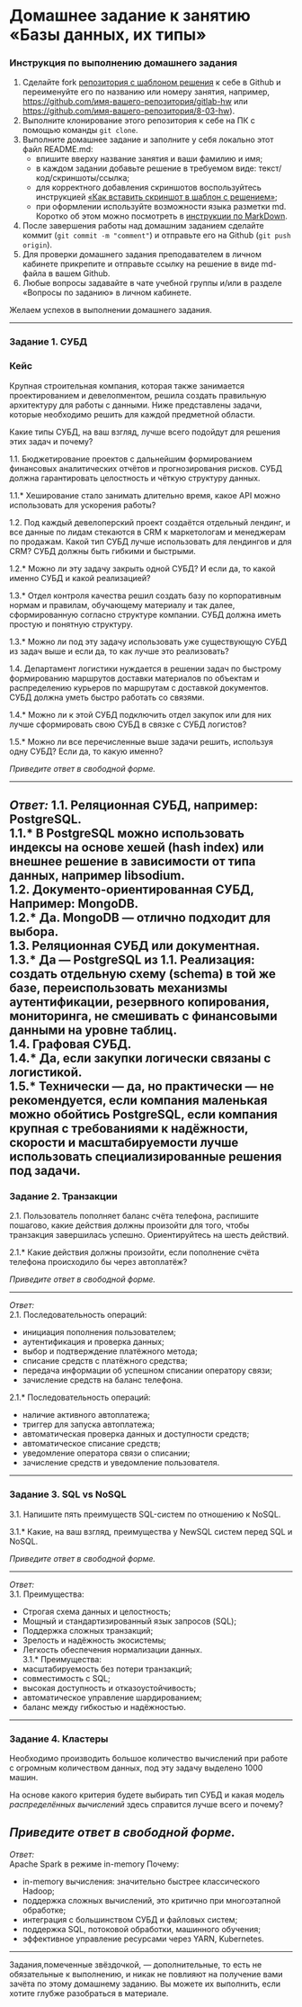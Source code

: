 # Домашнее задание к занятию «Базы данных, их типы»

### Инструкция по выполнению домашнего задания

1. Сделайте fork [репозитория c шаблоном решения](https://github.com/netology-code/sys-pattern-homework) к себе в Github и переименуйте его по названию или номеру занятия, например, https://github.com/имя-вашего-репозитория/gitlab-hw или https://github.com/имя-вашего-репозитория/8-03-hw).
2. Выполните клонирование этого репозитория к себе на ПК с помощью команды `git clone`.
3. Выполните домашнее задание и заполните у себя локально этот файл README.md:
    - впишите вверху название занятия и ваши фамилию и имя;
    - в каждом задании добавьте решение в требуемом виде: текст/код/скриншоты/ссылка;
    - для корректного добавления скриншотов воспользуйтесь инструкцией [«Как вставить скриншот в шаблон с решением»](https://github.com/netology-code/sys-pattern-homework/blob/main/screen-instruction.md);
    - при оформлении используйте возможности языка разметки md. Коротко об этом можно посмотреть в [инструкции по MarkDown](https://github.com/netology-code/sys-pattern-homework/blob/main/md-instruction.md).
4. После завершения работы над домашним заданием сделайте коммит (`git commit -m "comment"`) и отправьте его на Github (`git push origin`).
5. Для проверки домашнего задания преподавателем в личном кабинете прикрепите и отправьте ссылку на решение в виде md-файла в вашем Github.
6. Любые вопросы задавайте в чате учебной группы и/или в разделе «Вопросы по заданию» в личном кабинете.

Желаем успехов в выполнении домашнего задания.

---

### Задание 1. СУБД

### Кейс
Крупная строительная компания, которая также занимается проектированием и девелопментом, решила создать
правильную архитектуру для работы с данными. Ниже представлены задачи, которые необходимо решить для
каждой предметной области.

Какие типы СУБД, на ваш взгляд, лучше всего подойдут для решения этих задач и почему?

1.1. Бюджетирование проектов с дальнейшим формированием финансовых аналитических отчётов и прогнозирования рисков.
СУБД должна гарантировать целостность и чёткую структуру данных.

1.1.* Хеширование стало занимать длительно время, какое API можно использовать для ускорения работы?

1.2. Под каждый девелоперский проект создаётся отдельный лендинг, и все данные по лидам стекаются в CRM к
маркетологам и менеджерам по продажам. Какой тип СУБД лучше использовать для лендингов и для CRM?
СУБД должны быть гибкими и быстрыми.

1.2.* Можно ли эту задачу закрыть одной СУБД? И если да, то какой именно СУБД и какой реализацией?

1.3.* Отдел контроля качества решил создать базу по корпоративным нормам и правилам, обучающему материалу
и так далее, сформированную согласно структуре компании. СУБД должна иметь простую и понятную структуру.

1.3.* Можно ли под эту задачу использовать уже существующую СУБД из задач выше и если да, то как лучше это
реализовать?

1.4. Департамент логистики нуждается в решении задач по быстрому формированию маршрутов доставки материалов
по объектам и распределению курьеров по маршрутам с доставкой документов. СУБД должна уметь быстро работать
со связями.

1.4.* Можно ли к этой СУБД подключить отдел закупок или для них лучше сформировать свою СУБД в связке с СУБД
логистов?

1.5.* Можно ли все перечисленные выше задачи решить, используя одну СУБД? Если да, то какую именно?

*Приведите ответ в свободной форме.*

---

*Ответ:*
1.1. Реляционная СУБД, например: PostgreSQL.  
1.1.* В PostgreSQL можно использовать индексы на основе хешей (hash index) или внешнее решение в зависимости от типа данных, например libsodium.  
1.2. Документо-ориентированная СУБД, Например: MongoDB.  
1.2.* Да. MongoDB — отлично подходит для выбора.  
1.3. Реляционная СУБД или документная.  
1.3.* Да — PostgreSQL из 1.1. Реализация: создать отдельную схему (schema) в той же базе, переиспользовать механизмы аутентификации, резервного копирования, мониторинга, не смешивать с финансовыми данными на уровне таблиц.  
1.4. Графовая СУБД.  
1.4.* Да, если закупки логически связаны с логистикой.  
1.5.* Технически — да, но практически — не рекомендуется, если компания маленькая можно обойтись PostgreSQL, если компания крупная с требованиями к надёжности, скорости и масштабируемости лучше использовать специализированные решения под задачи.  
---

### Задание 2. Транзакции

2.1. Пользователь пополняет баланс счёта телефона, распишите пошагово, какие действия должны произойти для того, чтобы
транзакция завершилась успешно. Ориентируйтесь на шесть действий.

2.1.* Какие действия должны произойти, если пополнение счёта телефона происходило бы через автоплатёж?

*Приведите ответ в свободной форме.*  

---
*Ответ:*  
2.1. Последовательность операций:  
- инициация пополнения пользователем;  
- аутентификация и проверка данных;  
- выбор и подтверждение платёжного метода;  
- списание средств с платёжного средства;  
- передача информации об успешном списании оператору связи;  
- зачисление средств на баланс телефона.  

2.1.* Последовательность операций:  
- наличие активного автоплатежа;  
- триггер для запуска автоплатежа;  
- автоматическая проверка данных и доступности средств;  
- автоматическое списание средств;  
- уведомление оператора связи о списании;  
- зачисление средств и уведомление пользователя.  
---

### Задание 3. SQL vs NoSQL

3.1. Напишите пять преимуществ SQL-систем по отношению к NoSQL.

3.1.* Какие, на ваш взгляд, преимущества у NewSQL систем перед SQL и NoSQL.

*Приведите ответ в свободной форме.*  

---
*Ответ:*  
3.1. Преимущества:  
- Строгая схема данных и целостность;  
- Мощный и стандартизированный язык запросов (SQL);  
- Поддержка сложных транзакций;  
- Зрелость и надёжность экосистемы;  
- Легкость обеспечения нормализации данных.  
3.1.*  Преимущества:  
- масштабируемость без потери транзакций;  
- совместимость с SQL;  
- высокая доступность и отказоустойчивость;  
- автоматическое управление шардированием;  
- баланс между гибкостью и надёжностью.  
---

### Задание 4. Кластеры

Необходимо производить большое количество вычислений при работе с огромным количеством данных, под эту задачу
выделено 1000 машин.

На основе какого критерия будете выбирать тип СУБД и какая модель *распределённых вычислений*
здесь справится лучше всего и почему?

*Приведите ответ в свободной форме.*  
---
*Ответ:*  
Apache Spark в режиме in-memory
Почему:  
- in-memory вычисления: значительно быстрее классического Hadoop;  
- поддержка сложных вычислений, это критично при многоэтапной обработке;  
- интеграция с большинством СУБД и файловых систем;  
- поддержка SQL, потоковой обработки, машинного обучения;  
- эффективное управление ресурсами через YARN, Kubernetes.  



---

Задания,помеченные звёздочкой, — дополнительные, то есть не обязательные к выполнению, и никак не повлияют на получение вами зачёта по этому домашнему заданию. Вы можете их выполнить, если хотите глубже разобраться в материале.